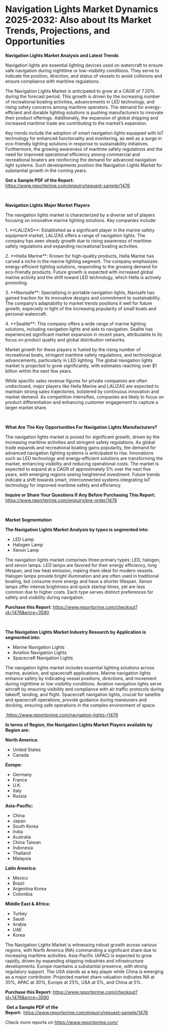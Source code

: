 <p><h1>Navigation Lights Market Dynamics 2025-2032: Also about Its Market Trends, Projections, and Opportunities</h1></p><p><strong>Navigation Lights Market Analysis and Latest Trends</strong></p>
<p><p>Navigation lights are essential lighting devices used on watercraft to ensure safe navigation during nighttime or low-visibility conditions. They serve to indicate the position, direction, and status of vessels to avoid collisions and ensure compliance with maritime regulations.</p><p>The Navigation Lights Market is anticipated to grow at a CAGR of 7.20% during the forecast period. This growth is driven by the increasing number of recreational boating activities, advancements in LED technology, and rising safety concerns among maritime operators. The demand for energy-efficient and durable lighting solutions is pushing manufacturers to innovate their product offerings. Additionally, the expansion of global shipping and increased maritime trade are contributing to the market’s expansion.</p><p>Key trends include the adoption of smart navigation lights equipped with IoT technology for enhanced functionality and monitoring, as well as a surge in eco-friendly lighting solutions in response to sustainability initiatives. Furthermore, the growing awareness of maritime safety regulations and the need for improved operational efficiency among commercial and recreational boaters are reinforcing the demand for advanced navigation light systems. Such developments position the Navigation Lights Market for substantial growth in the coming years.</p></p>
<p><strong>Get a Sample PDF of the Report:&nbsp;</strong> <a href="https://www.reportprime.com/enquiry/request-sample/1476?utm_campaign=2958&utm_medium=2&utm_source=Github&utm_content=ia&utm_term=18032025&utm_id=navigation-lights">https://www.reportprime.com/enquiry/request-sample/1476</a></p>
<p>&nbsp;</p>
<p><strong>Navigation Lights Major Market Players</strong></p>
<p><p>The navigation lights market is characterized by a diverse set of players focusing on innovative marine lighting solutions. Key companies include:</p><p>1. **LALIZAS**: Established as a significant player in the marine safety equipment market, LALIZAS offers a range of navigation lights. The company has seen steady growth due to rising awareness of maritime safety regulations and expanding recreational boating activities. </p><p>2. **Hella Marine**: Known for high-quality products, Hella Marine has carved a niche in the marine lighting segment. The company emphasizes energy-efficient lighting solutions, responding to the growing demand for eco-friendly products. Future growth is expected with increased global marine activity and the shift toward LED technology, which Hella is actively promoting.</p><p>3. **Navisafe**: Specializing in portable navigation lights, Navisafe has gained traction for its innovative designs and commitment to sustainability. The company’s adaptability to market trends positions it well for future growth, especially in light of the increasing popularity of small boats and personal watercraft.</p><p>4. **Sealite**: This company offers a wide range of marine lighting solutions, including navigation lights and aids to navigation. Sealite has experienced significant market expansion in recent years, attributable to its focus on product quality and global distribution networks.</p><p>Market growth for these players is fueled by the rising number of recreational boats, stringent maritime safety regulations, and technological advancements, particularly in LED lighting. The global navigation lights market is projected to grow significantly, with estimates reaching over $1 billion within the next few years. </p><p>While specific sales revenue figures for private companies are often undisclosed, major players like Hella Marine and LALIZAS are expected to maintain strong sales trajectories, bolstered by continuous innovation and market demand. As competition intensifies, companies are likely to focus on product differentiation and enhancing customer engagement to capture a larger market share.</p></p>
<p>&nbsp;</p>
<p><strong>What Are The Key Opportunities For Navigation Lights Manufacturers?</strong></p>
<p><p>The navigation lights market is poised for significant growth, driven by the increasing maritime activities and stringent safety regulations. As global trade expands and recreational boating gains popularity, the demand for advanced navigation lighting systems is anticipated to rise. Innovations such as LED technology and energy-efficient solutions are transforming the market, enhancing visibility and reducing operational costs. The market is expected to expand at a CAGR of approximately 5% over the next five years, with emerging regions seeing heightened investment. Future trends indicate a shift towards smart, interconnected systems integrating IoT technology for improved maritime safety and efficiency.</p></p>
<p><strong>Inquire or Share Your Questions If Any Before Purchasing This Report:</strong> <a href="https://www.reportprime.com/enquiry/pre-order/1476?utm_campaign=2958&utm_medium=2&utm_source=Github&utm_content=ia&utm_term=18032025&utm_id=navigation-lights">https://www.reportprime.com/enquiry/pre-order/1476</a></p>
<p>&nbsp;</p>
<p><strong>Market Segmentation</strong></p>
<p><strong>The Navigation Lights Market Analysis by types is segmented into:</strong></p>
<p><ul><li>LED Lamp</li><li>Halogen Lamp</li><li>Xenon Lamp</li></ul></p>
<p><p>The navigation lights market comprises three primary types: LED, halogen, and xenon lamps. LED lamps are favored for their energy efficiency, long lifespan, and low heat emission, making them ideal for modern vessels. Halogen lamps provide bright illumination and are often used in traditional boating, but consume more energy and have a shorter lifespan. Xenon lamps offer intense brightness and quick startup times, yet are less common due to higher costs. Each type serves distinct preferences for safety and visibility during navigation.</p></p>
<p><strong>Purchase this Report:&nbsp;</strong><a href="https://www.reportprime.com/checkout?id=1476&price=3590&utm_campaign=2958&utm_medium=2&utm_source=Github&utm_content=ia&utm_term=18032025&utm_id=navigation-lights">https://www.reportprime.com/checkout?id=1476&price=3590</a></p>
<p>&nbsp;</p>
<p><strong>The Navigation Lights Market Industry Research by Application is segmented into:</strong></p>
<p><ul><li>Marine Navigation Lights</li><li>Aviation Navigation Lights</li><li>Spacecraft Navigation Lights</li></ul></p>
<p><p>The navigation lights market includes essential lighting solutions across marine, aviation, and spacecraft applications. Marine navigation lights enhance safety by indicating vessel positions, directions, and movement during nighttime or low visibility conditions. Aviation navigation lights serve aircraft by ensuring visibility and compliance with air traffic protocols during takeoff, landing, and flight. Spacecraft navigation lights, crucial for satellite and spacecraft operations, provide guidance during maneuvers and docking, ensuring safe operations in the complex environment of space.</p></p>
<p><a href="https://www.reportprime.com/navigation-lights-r1476?utm_campaign=2958&utm_medium=2&utm_source=Github&utm_content=ia&utm_term=18032025&utm_id=navigation-lights">&nbsp;https://www.reportprime.com/navigation-lights-r1476</a></p>
<p><strong>In terms of Region, the Navigation Lights Market Players available by Region are:</strong></p>
<p>
    <p> <strong> North America: </strong>
        <ul>
            <li>United States</li>
            <li>Canada</li>
        </ul>
        </p> 
    <p> <strong> Europe: </strong>
        <ul>
            <li>Germany</li>
            <li>France</li>
            <li>U.K.</li>
            <li>Italy</li>
            <li>Russia</li>
        </ul>
        </p> 
    <p> <strong> Asia-Pacific: </strong>
        <ul>
            <li>China</li>
            <li>Japan</li>
            <li>South Korea</li>
            <li>India</li>
            <li>Australia</li>
            <li>China Taiwan</li>
            <li>Indonesia</li>
            <li>Thailand</li>
            <li>Malaysia</li>
        </ul>
        </p> 
    <p> <strong> Latin America: </strong>
        <ul>
            <li>Mexico</li>
            <li>Brazil</li>
            <li>Argentina Korea</li>
            <li>Colombia</li>
        </ul>
        </p> 
    <p> <strong> Middle East & Africa: </strong>
        <ul>
            <li>Turkey</li>
            <li>Saudi</li>
            <li>Arabia</li>
            <li>UAE</li>
            <li>Korea</li>
        </ul>
    </p>
    </p>
<p><p>The Navigation Lights Market is witnessing robust growth across various regions, with North America (NA) commanding a significant share due to increasing maritime activities. Asia-Pacific (APAC) is expected to grow rapidly, driven by expanding shipping industries and infrastructure developments. Europe maintains a substantial presence, with strong regulatory support. The USA stands as a key player while China is emerging as a major contributor. Projected market share valuation indicates NA at 35%, APAC at 30%, Europe at 25%, USA at 5%, and China at 5%.</p></p>
<p><strong>Purchase this Report: </strong><a href="https://www.reportprime.com/checkout?id=1476&price=3590&utm_campaign=2958&utm_medium=2&utm_source=Github&utm_content=ia&utm_term=18032025&utm_id=navigation-lights">https://www.reportprime.com/checkout?id=1476&price=3590</a></p>
<p>&nbsp;<strong>Get a Sample PDF of the Report:&nbsp;&nbsp;</strong><a href="https://www.reportprime.com/enquiry/request-sample/1476?utm_campaign=2958&utm_medium=2&utm_source=Github&utm_content=ia&utm_term=18032025&utm_id=navigation-lights">https://www.reportprime.com/enquiry/request-sample/1476</a></p>
<p><strong></strong></p>
<p>Check more reports on <a href="https://www.reportprime.com/?utm_campaign=2958&utm_medium=2&utm_source=Github&utm_content=ia&utm_term=18032025&utm_id=navigation-lights">https://www.reportprime.com/</a></p>